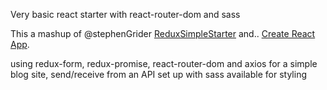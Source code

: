 Very basic react starter with react-router-dom and sass

This a mashup of @stephenGrider [ReduxSimpleStarter](https://github.com/StephenGrider/ReduxSimpleStarter) 
and.. [Create React App](https://github.com/facebookincubator/create-react-app).

using redux-form, redux-promise, react-router-dom and axios for a simple blog site, send/receive from an API
set up with sass available for styling